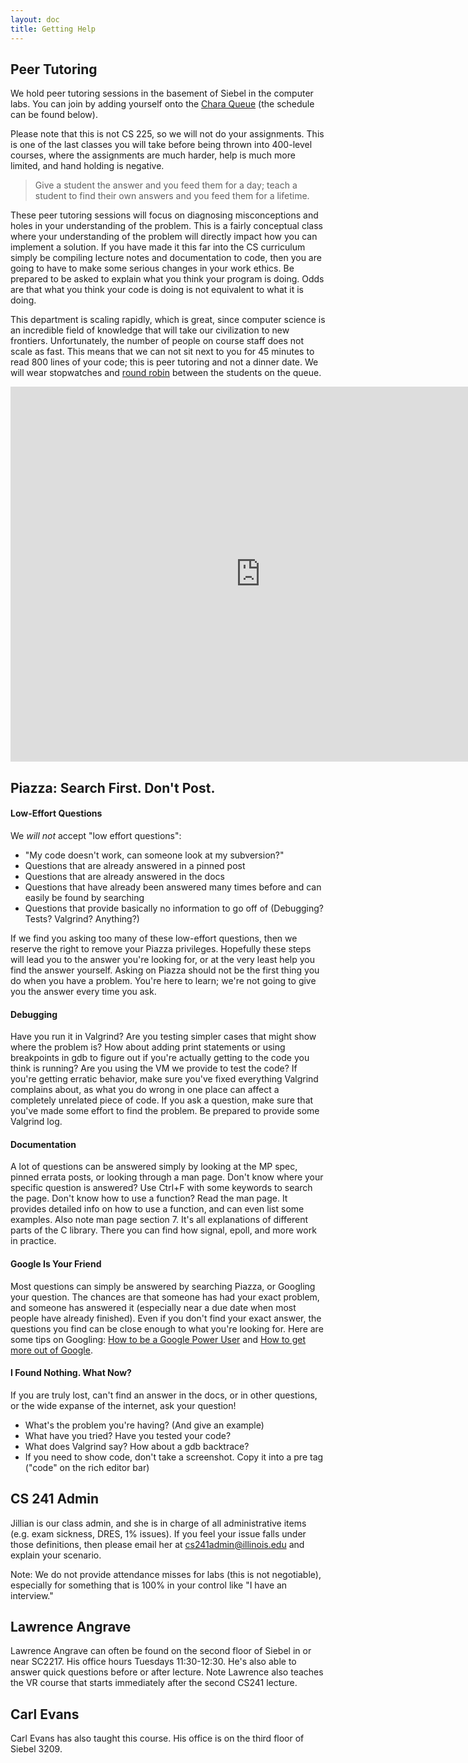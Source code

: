 ```yaml
---
layout: doc
title: Getting Help
---
```


## Peer Tutoring

We hold peer tutoring sessions in the basement of Siebel in the computer labs. You can join by adding yourself onto the [Chara Queue](https://chara.cs.illinois.edu) (the schedule can be found below).

Please note that this is not CS 225, so we will not do your assignments. This is one of the last classes you will take before being thrown into 400-level courses, where the assignments are much harder, help is much more limited, and hand holding is negative.

> Give a student the answer and you feed them for a day; teach a student to find their own answers and you feed them for a lifetime.

These peer tutoring sessions will focus on diagnosing misconceptions and holes in your understanding of the problem. This is a fairly conceptual class where your understanding of the problem will directly impact how you can implement a solution. If you have made it this far into the CS curriculum simply be compiling lecture notes and documentation to code, then you are going to have to make some serious changes in your work ethics. Be prepared to be asked to explain what you think your program is doing. Odds are that what you think your code is doing is not equivalent to what it is doing.

This department is scaling rapidly, which is great, since computer science is an incredible field of knowledge that will take our civilization to new frontiers. Unfortunately, the number of people on course staff does not scale as fast. This means that we can not sit next to you for 45 minutes to read 800 lines of your code; this is peer tutoring and not a dinner date. We will wear stopwatches and [round robin](https://en.wikipedia.org/wiki/Round-robin_scheduling) between the students on the queue.

<iframe src="https://calendar.google.com/calendar/embed?src=illinois.edu_rtpfqbnbvd071rcps8oougljis%40group.calendar.google.com&ctz=America%2FChicago&mode=WEEK&wkst=2&color=%232952A3&bgcolor=%23FFFFFF" style="border: 0" width="800" height="600" frameborder="0" scrolling="no" style=" border-width:0 " width="100%" height="800px" frameborder="0" scrolling="no"></iframe>


## Piazza: Search First. Don't Post.

#### Low-Effort Questions

We _will not_ accept "low effort questions":

*   "My code doesn't work, can someone look at my subversion?"
*   Questions that are already answered in a pinned post
*   Questions that are already answered in the docs
*   Questions that have already been answered many times before and can easily be found by searching
*   Questions that provide basically no information to go off of (Debugging? Tests? Valgrind? Anything?)

If we find you asking too many of these low-effort questions, then we reserve the right to remove your Piazza privileges. Hopefully these steps will lead you to the answer you're looking for, or at the very least help you find the answer yourself. Asking on Piazza should not be the first thing you do when you have a problem. You're here to learn; we're not going to give you the answer every time you ask.

#### Debugging

Have you run it in Valgrind? Are you testing simpler cases that might show where the problem is? How about adding print statements or using breakpoints in gdb to figure out if you're actually getting to the code you think is running? Are you using the VM we provide to test the code? If you're getting erratic behavior, make sure you've fixed everything Valgrind complains about, as what you do wrong in one place can affect a completely unrelated piece of code. If you ask a question, make sure that you've made some effort to find the problem. Be prepared to provide some Valgrind log.

#### Documentation

A lot of questions can be answered simply by looking at the MP spec, pinned errata posts, or looking through a man page. Don't know where your specific question is answered? Use Ctrl+F with some keywords to search the page. Don't know how to use a function? Read the man page. It provides detailed info on how to use a function, and can even list some examples. Also note man page section 7. It's all explanations of different parts of the C library. There you can find how signal, epoll, and more work in practice.

#### Google Is Your Friend

Most questions can simply be answered by searching Piazza, or Googling your question. The chances are that someone has had your exact problem, and someone has answered it (especially near a due date when most people have already finished). Even if you don't find your exact answer, the questions you find can be close enough to what you're looking for. Here are some tips on Googling: [How to be a Google Power User](http://imgur.com/gallery/rNlQJuT) and [How to get more out of Google](http://imgur.com/gallery/hkmIT).

#### I Found Nothing. What Now?

If you are truly lost, can't find an answer in the docs, or in other questions, or the wide expanse of the internet, ask your question!

*   What's the problem you're having? (And give an example)
*   What have you tried? Have you tested your code?
*   What does Valgrind say? How about a gdb backtrace?
*   If you need to show code, don't take a screenshot. Copy it into a pre tag ("code" on the rich editor bar)

## CS 241 Admin

Jillian is our class admin, and she is in charge of all administrative items (e.g. exam sickness, DRES, 1% issues). If you feel your issue falls under those definitions, then please email her at [cs241admin@illinois.edu](mailto:cs241admin@illinois.edu) and explain your scenario.

Note: We do not provide attendance misses for labs (this is not negotiable), especially for something that is 100% in your control like "I have an interview."

## Lawrence Angrave

Lawrence Angrave can often be found on the second floor of Siebel in or near SC2217. His office hours Tuesdays 11:30-12:30. He's also able to answer quick questions before or after lecture. Note Lawrence also teaches the VR course that starts immediately after the second CS241 lecture.

## Carl Evans

Carl Evans has also taught this course. His office is on the third floor of Siebel 3209.
